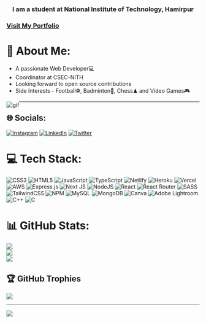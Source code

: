 <h3 align="center">I am a student at National Institute of Technology, Hamirpur</h3>
<h3> <a target="_blank" href="https://prathmesh-chhabra-portfolio.netlify.app/"> Visit My Portfolio </a></h3>


# 💫 About Me:
<ul>
<li>A passionate Web Developer💻</li>
<li>Coordinator at CSEC-NITH</li>
<li>Looking forward to open source contributions</li>
<li>Side Interests - Football⚽, Badminton🏸, Chess♟ and Video Games🎮 </li>
</ul>
<div style = "float: left"><img src = "https://user-images.githubusercontent.com/92320908/216832936-c8919172-2d71-4c6e-a9a0-bb3f9bc066bb.gif" alt = "gif" style="align-right"></div>
<hr>



## 🌐 Socials:
[![Instagram](https://img.shields.io/badge/Instagram-%23E4405F.svg?logo=Instagram&logoColor=white)](https://instagram.com/p_chhabra8) [![LinkedIn](https://img.shields.io/badge/LinkedIn-%230077B5.svg?logo=linkedin&logoColor=white)](https://linkedin.com/in/prathmesh-chhabra-51760719b) [![Twitter](https://img.shields.io/badge/Twitter-%231DA1F2.svg?logo=Twitter&logoColor=white)](https://twitter.com/PrathmeshChhab1) [
](https://user-images.githubusercontent.com/92320908/216832936-c8919172-2d71-4c6e-a9a0-bb3f9bc066bb.gif)

# 💻 Tech Stack:
![CSS3](https://img.shields.io/badge/css3-%231572B6.svg?style=for-the-badge&logo=css3&logoColor=white) ![HTML5](https://img.shields.io/badge/html5-%23E34F26.svg?style=for-the-badge&logo=html5&logoColor=white) ![JavaScript](https://img.shields.io/badge/javascript-%23323330.svg?style=for-the-badge&logo=javascript&logoColor=%23F7DF1E) ![TypeScript](https://img.shields.io/badge/typescript-%23007ACC.svg?style=for-the-badge&logo=typescript&logoColor=white) ![Netlify](https://img.shields.io/badge/netlify-%23000000.svg?style=for-the-badge&logo=netlify&logoColor=#00C7B7) ![Heroku](https://img.shields.io/badge/heroku-%23430098.svg?style=for-the-badge&logo=heroku&logoColor=white) ![Vercel](https://img.shields.io/badge/vercel-%23000000.svg?style=for-the-badge&logo=vercel&logoColor=white) ![AWS](https://img.shields.io/badge/AWS-%23FF9900.svg?style=for-the-badge&logo=amazon-aws&logoColor=white) ![Express.js](https://img.shields.io/badge/express.js-%23404d59.svg?style=for-the-badge&logo=express&logoColor=%2361DAFB) ![Next JS](https://img.shields.io/badge/Next-black?style=for-the-badge&logo=next.js&logoColor=white) ![NodeJS](https://img.shields.io/badge/node.js-6DA55F?style=for-the-badge&logo=node.js&logoColor=white) ![React](https://img.shields.io/badge/react-%2320232a.svg?style=for-the-badge&logo=react&logoColor=%2361DAFB) ![React Router](https://img.shields.io/badge/React_Router-CA4245?style=for-the-badge&logo=react-router&logoColor=white) ![SASS](https://img.shields.io/badge/SASS-hotpink.svg?style=for-the-badge&logo=SASS&logoColor=white) ![TailwindCSS](https://img.shields.io/badge/tailwindcss-%2338B2AC.svg?style=for-the-badge&logo=tailwind-css&logoColor=white) ![NPM](https://img.shields.io/badge/NPM-%23000000.svg?style=for-the-badge&logo=npm&logoColor=white) ![MySQL](https://img.shields.io/badge/mysql-%2300f.svg?style=for-the-badge&logo=mysql&logoColor=white) ![MongoDB](https://img.shields.io/badge/MongoDB-%234ea94b.svg?style=for-the-badge&logo=mongodb&logoColor=white) ![Canva](https://img.shields.io/badge/Canva-%2300C4CC.svg?style=for-the-badge&logo=Canva&logoColor=white) ![Adobe Lightroom](https://img.shields.io/badge/Adobe%20Lightroom-31A8FF.svg?style=for-the-badge&logo=Adobe%20Lightroom&logoColor=white) ![C++](https://img.shields.io/badge/c++-%2300599C.svg?style=for-the-badge&logo=c%2B%2B&logoColor=white) ![C](https://img.shields.io/badge/c-%2300599C.svg?style=for-the-badge&logo=c&logoColor=white)
# 📊 GitHub Stats:
![](https://github-readme-stats.vercel.app/api?username=p-chhabra&theme=nightowl&hide_border=false&include_all_commits=true&count_private=true)<br/>
![](https://github-readme-streak-stats.herokuapp.com/?user=p-chhabra&theme=nightowl&hide_border=false)<br/>
![](https://github-readme-stats.vercel.app/api/top-langs/?username=p-chhabra&theme=nightowl&hide_border=false&include_all_commits=true&count_private=true&layout=compact)

## 🏆 GitHub Trophies
![](https://github-profile-trophy.vercel.app/?username=p-chhabra&theme=dark&no-frame=true&no-bg=false&margin-w=4)

---
[![](https://visitcount.itsvg.in/api?id=p-chhabra&icon=0&color=0)](https://visitcount.itsvg.in)

<!-- Proudly created with GPRM ( https://gprm.itsvg.in ) -->

